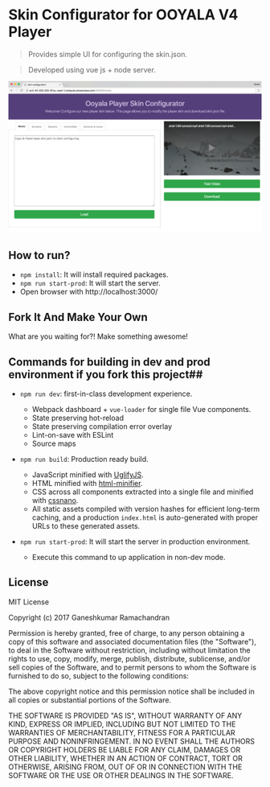 # Skin Configurator for OOYALA V4 Player
> Provides simple UI for configuring the skin.json.

> Developed using vue js  + node server.

![alt text](https://github.com/gramcha/skinconfigurator/blob/master/screen.png)

## How to run?
- `npm install`: It will install required packages.
- `npm run start-prod`: It will start the server.
-  Open browser with http://localhost:3000/


## Fork It And Make Your Own ##
What are you waiting for?!
Make something awesome!

## Commands for building in dev and prod environment if you fork this project##
- `npm run dev`: first-in-class development experience.
  - Webpack dashboard + `vue-loader` for single file Vue components.
  - State preserving hot-reload
  - State preserving compilation error overlay
  - Lint-on-save with ESLint
  - Source maps

- `npm run build`: Production ready build.
  - JavaScript minified with [UglifyJS](https://github.com/mishoo/UglifyJS2).
  - HTML minified with [html-minifier](https://github.com/kangax/html-minifier).
  - CSS across all components extracted into a single file and minified with [cssnano](https://github.com/ben-eb/cssnano).
  - All static assets compiled with version hashes for efficient long-term caching, and a production `index.html` is auto-generated with proper URLs to these generated assets.


- `npm run start-prod`: It will start the server in production environment.
  - Execute this command to up application in non-dev mode.


## License ##

MIT License

Copyright (c) 2017 Ganeshkumar Ramachandran

Permission is hereby granted, free of charge, to any person obtaining a copy of this software and associated documentation files (the "Software"), to deal in the Software without restriction, including without limitation the rights to use, copy, modify, merge, publish, distribute, sublicense, and/or sell
copies of the Software, and to permit persons to whom the Software is furnished to do so, subject to the following conditions:

The above copyright notice and this permission notice shall be included in all copies or substantial portions of the Software.

THE SOFTWARE IS PROVIDED "AS IS", WITHOUT WARRANTY OF ANY KIND, EXPRESS OR IMPLIED, INCLUDING BUT NOT LIMITED TO THE WARRANTIES OF MERCHANTABILITY, FITNESS FOR A PARTICULAR PURPOSE AND NONINFRINGEMENT. IN NO EVENT SHALL THE AUTHORS OR COPYRIGHT HOLDERS BE LIABLE FOR ANY CLAIM, DAMAGES OR OTHER LIABILITY, WHETHER IN AN ACTION OF CONTRACT, TORT OR OTHERWISE, ARISING FROM, OUT OF OR IN CONNECTION WITH THE SOFTWARE OR THE USE OR OTHER DEALINGS IN THE SOFTWARE.
